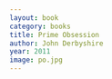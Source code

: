 ```yaml
---
layout: book
category: books
title: Prime Obsession
author: John Derbyshire
year: 2011
image: po.jpg
---
```

